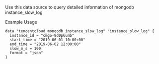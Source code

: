 Use this data source to query detailed information of mongodb instance_slow_log

Example Usage

```hcl
data "tencentcloud_mongodb_instance_slow_log" "instance_slow_log" {
  instance_id = "cmgo-9d0p6umb"
  start_time = "2019-06-01 10:00:00"
  end_time = "2019-06-02 12:00:00"
  slow_m_s = 100
  format = "json"
}
```